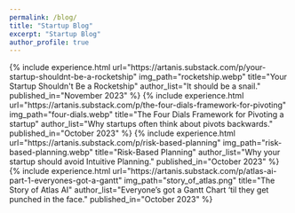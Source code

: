 ```yaml
---
permalink: /blog/
title: "Startup Blog"
excerpt: "Startup Blog"
author_profile: true
---
```


<table style="border: none">  
	{%  include experience.html
		url="https://artanis.substack.com/p/your-startup-shouldnt-be-a-rocketship"
		img_path="rocketship.webp"
		title="Your Startup Shouldn't Be a Rocketship"
   	 	author_list="It should be a snail."
		published_in="November 2023"
	%}
	{%  include experience.html
		url="https://artanis.substack.com/p/the-four-dials-framework-for-pivoting"
		img_path="four-dials.webp"
		title="The Four Dials Framework for Pivoting a startup"
    	author_list="Why startups often think about pivots backwards."
		published_in="October 2023"
	%}
	{%  include experience.html
		url="https://artanis.substack.com/p/risk-based-planning"
		img_path="risk-based-planning.webp"
		title="Risk-Based Planning"
		author_list="Why your startup should avoid Intuitive Planning."
		published_in="October 2023"
	%}
	{%  include experience.html
		url="https://artanis.substack.com/p/atlas-ai-part-1-everyones-got-a-gantt"
		img_path="story_of_atlas.png"
		title="The Story of Atlas AI"
		author_list="Everyone’s got a Gantt Chart ‘til they get punched in the face."
		published_in="October 2023"
	%}
</table>